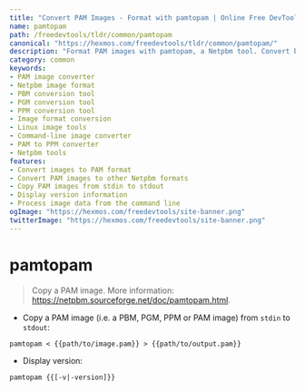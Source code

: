 ```yaml
---
title: "Convert PAM Images - Format with pamtopam | Online Free DevTools by Hexmos"
name: pamtopam
path: /freedevtools/tldr/common/pamtopam
canonical: "https://hexmos.com/freedevtools/tldr/common/pamtopam/"
description: "Format PAM images with pamtopam, a Netpbm tool. Convert between PAM, PBM, PGM, and PPM formats easily. Free online tool, no registration required."
category: common
keywords:
- PAM image converter
- Netpbm image format
- PBM conversion tool
- PGM conversion tool
- PPM conversion tool
- Image format conversion
- Linux image tools
- Command-line image converter
- PAM to PPM converter
- Netpbm tools
features:
- Convert images to PAM format
- Convert PAM images to other Netpbm formats
- Copy PAM images from stdin to stdout
- Display version information
- Process image data from the command line
ogImage: "https://hexmos.com/freedevtools/site-banner.png"
twitterImage: "https://hexmos.com/freedevtools/site-banner.png"
---
```


# pamtopam

> Copy a PAM image.
> More information: <https://netpbm.sourceforge.net/doc/pamtopam.html>.

- Copy a PAM image (i.e. a PBM, PGM, PPM or PAM image) from `stdin` to `stdout`:

`pamtopam < {{path/to/image.pam}} > {{path/to/output.pam}}`

- Display version:

`pamtopam {{[-v|-version]}}`
